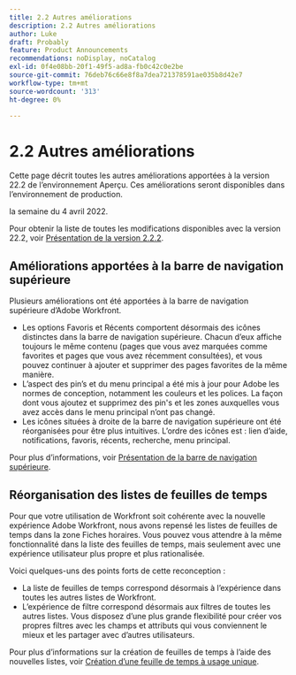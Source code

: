 ```yaml
---
title: 2.2 Autres améliorations
description: 2.2 Autres améliorations
author: Luke
draft: Probably
feature: Product Announcements
recommendations: noDisplay, noCatalog
exl-id: 0f4e08bb-20f1-49f5-ad8a-fb0c42c0e2be
source-git-commit: 76deb76c66e8f8a7dea721378591ae035b8d42e7
workflow-type: tm+mt
source-wordcount: '313'
ht-degree: 0%

---
```


# 2.2 Autres améliorations

Cette page décrit toutes les autres améliorations apportées à la version 22.2 de l’environnement Aperçu. Ces améliorations seront disponibles dans l’environnement de production.

<!--
<MadCap:conditionalText data-mc-conditions="QuicksilverOrClassic.Draft mode">
in January 2022
</MadCap:conditionalText>
-->

la semaine du 4 avril 2022.

Pour obtenir la liste de toutes les modifications disponibles avec la version 22.2, voir [Présentation de la version 2.2.2](../../../product-announcements/product-releases/22.2-release-activity/22-2-release-overview.md).

## Améliorations apportées à la barre de navigation supérieure

Plusieurs améliorations ont été apportées à la barre de navigation supérieure d’Adobe Workfront.

* Les options Favoris et Récents comportent désormais des icônes distinctes dans la barre de navigation supérieure. Chacun d’eux affiche toujours le même contenu (pages que vous avez marquées comme favorites et pages que vous avez récemment consultées), et vous pouvez continuer à ajouter et supprimer des pages favorites de la même manière.
* L’aspect des pin’s et du menu principal a été mis à jour pour Adobe les normes de conception, notamment les couleurs et les polices. La façon dont vous ajoutez et supprimez des pin&#39;s et les zones auxquelles vous avez accès dans le menu principal n’ont pas changé.
* Les icônes situées à droite de la barre de navigation supérieure ont été réorganisées pour être plus intuitives. L’ordre des icônes est : lien d’aide, notifications, favoris, récents, recherche, menu principal.

Pour plus d’informations, voir [Présentation de la barre de navigation supérieure](../../../workfront-basics/the-new-workfront-experience/global-navigation-overview.md).

## Réorganisation des listes de feuilles de temps

Pour que votre utilisation de Workfront soit cohérente avec la nouvelle expérience Adobe Workfront, nous avons repensé les listes de feuilles de temps dans la zone Fiches horaires. Vous pouvez vous attendre à la même fonctionnalité dans la liste des feuilles de temps, mais seulement avec une expérience utilisateur plus propre et plus rationalisée.

Voici quelques-uns des points forts de cette reconception :

* La liste de feuilles de temps correspond désormais à l’expérience dans toutes les autres listes de Workfront.
* L’expérience de filtre correspond désormais aux filtres de toutes les autres listes. Vous disposez d’une plus grande flexibilité pour créer vos propres filtres avec les champs et attributs qui vous conviennent le mieux et les partager avec d’autres utilisateurs.

Pour plus d’informations sur la création de feuilles de temps à l’aide des nouvelles listes, voir [Création d’une feuille de temps à usage unique](../../../timesheets/create-and-manage-timesheets/create-tmshts.md).


